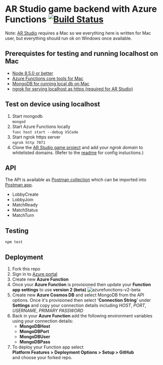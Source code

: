 # AR Studio game backend with Azure Functions [![Build Status](https://travis-ci.org/deadlyfingers/ARStudioAzureFunctions.svg?branch=master)](https://travis-ci.org/deadlyfingers/ARStudioAzureFunctions)

Note: [AR Studio](https://developers.facebook.com/products/ar-studio) requires a Mac so we everything here is written for Mac user, but everything should run ok on Windows once available.

## Prerequistes for testing and running localhost on Mac
- [Node 8.5.0 or better](https://nodejs.org/en/)
- [Azure Functions core tools for Mac](https://docs.microsoft.com/en-us/azure/azure-functions/functions-run-local#brew)
- [MongoDB for running local db on Mac](https://docs.mongodb.com/manual/tutorial/install-mongodb-on-os-x/#install-mongodb-community-edition)
- [ngrok for serving localhost as https (required for AR Studio)](https://ngrok.com/download)

## Test on device using localhost
1. Start mongodb  
  `mongod`
2. Start Azure Functions locally  
  `func host start --debug VSCode`
3. Start ngrok https server  
  `ngrok http 7071`
4. Clone the [AR Studio game project](https://github.com/deadlyfingers/ARStudioGame) and add your *ngrok domain* to whitelisted domains. (Refer to the [readme](https://github.com/deadlyfingers/ARStudioGame/blob/master/README.md) for config instuctions.)

## API
The API is available as [Postman collection](https://raw.githubusercontent.com/deadlyfingers/ARStudioAzureFunctions/master/postman_collection.json) which can be imported into [Postman app](https://www.getpostman.com/).
- LobbyCreate
- LobbyJoin
- MatchReady
- MatchStatus
- MatchTurn

## Testing 
`npm test`

## Deployment
1. Fork this repo
2. Sign in to [Azure portal](https://portal.azure.com)
2. Create new **Azure Function**
3. Once your **Azure Function** is provisioned then update your **Function app settings** to use **version 2 (beta)**
![azurefunctions-v2-beta](https://user-images.githubusercontent.com/1880480/43584718-1b5f9a5a-965b-11e8-8206-2910cefcfc9e.png)
4. Create new **Azure Cosmos DB** and select MongoDB from the API options. Once it's provisioned then select '**Connection String**' under **Settings** and copy your connection details including *HOST*, *PORT*, *USERNAME*, *PRIMARY PASSWORD* 
5. Back in your **Azure Function** add the following environment variables using your connection details:
    - **MongoDBHost**
    - **MongoDBPort**
    - **MongoDBUser**
    - **MongoDBPass**
6. To deploy your Function app select  
  **Platform Features > Deployment Options > Setup > GitHub**  
  and choose your forked repo.
